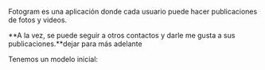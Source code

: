 Fotogram es una aplicación donde cada usuario puede hacer publicaciones de fotos y videos.

**A la vez, se puede seguir a otros contactos y darle me gusta a sus publicaciones.**dejar para más adelante

Tenemos un modelo inicial:

<div
  class='mu-erd'
  data-entities='{
    "seguidores": {
      "id_seguidor": {
        "type": "Integer",
        "pk": true,
        "fk": {
          "to": { "entity": "usuarios", "column": "id_usr" },
          "type": "many_to_one"
        }
      },
      "id_seguido": {
        "type": "Integer",
        "pk": true,
        "fk": {
          "to": { "entity": "usuarios", "column": "id_usr" },
          "type": "many_to_one"
        }
      }
    },
    "usuarios": {
      "id_usr": {
        "type": "Integer",
        "pk": true
      },
      "nombre_usr": {
        "type": "Text"
      },
      "foto_perfil_url": {
        "type": "Text"
      }
    },
    "publicaciones": {
      "id_publicacion": {
        "type": "Integer",
        "pk": true
      },
      "foto_video_url": {
        "type": "Text"
      },
      "duenio": {
        "type": "Integer",
        "pk": false,
        "fk": {
          "to": { "entity": "usuarios", "column": "id_usr" },
          "type": "many_to_one"
        }
      },
      "fecha": {
        "type": "Text"
      },
      "es_temporal": {
        "type": "Integer"
      }
    }
  }'>
</div>